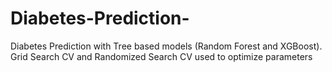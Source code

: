 # Diabetes-Prediction-
Diabetes Prediction with Tree based models (Random Forest and XGBoost). Grid Search CV and Randomized Search CV used to optimize parameters
